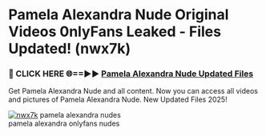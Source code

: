 # Pamela Alexandra Nude Original Videos 0nlyFans Leaked - Files Updated! (nwx7k)

<h3>🔴 CLICK HERE 🌐==►► <a href="https://tinyurl.com/52m3yx9h" rel="nofollow">Pamela Alexandra Nude Updated Files</a></h3>

Get Pamela Alexandra Nude and all content. Now you can access all videos and pictures of Pamela Alexandra Nude. New Updated Files 2025!

[![nwx7k](https://i.imgur.com/TnHtlc8.gif)](https://tinyurl.com/52m3yx9h)
pamela alexandra nudes<br>
pamela alexandra onlyfans nudes